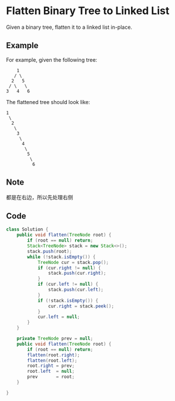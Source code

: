 # Flatten Binary Tree to Linked List

Given a binary tree, flatten it to a linked list in-place.

## Example

For example, given the following tree:

```
    1
   / \
  2   5
 / \   \
3   4   6
```

The flattened tree should look like:

```
1
 \
  2
   \
    3
     \
      4
       \
        5
         \
          6
```

## Note

都是在右边，所以先处理右侧

## Code

```java
class Solution {
    public void flatten(TreeNode root) {
        if (root == null) return;
        Stack<TreeNode> stack = new Stack<>();
        stack.push(root);
        while (!stack.isEmpty()) {
            TreeNode cur = stack.pop();
            if (cur.right != null) {
                stack.push(cur.right);
            }
            if (cur.left != null) {
                stack.push(cur.left);
            }
            if (!stack.isEmpty()) {
                cur.right = stack.peek();
            }
            cur.left = null;
        }
    }

    private TreeNode prev = null;
    public void flatten(TreeNode root) {
        if (root == null) return;
        flatten(root.right);
        flatten(root.left);
        root.right = prev;
        root.left  = null;
        prev       = root;
    }

}
```
